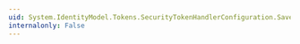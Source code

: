 ```yaml
---
uid: System.IdentityModel.Tokens.SecurityTokenHandlerConfiguration.SaveBootstrapContext
internalonly: False
---
```

